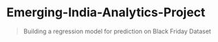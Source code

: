 # Emerging-India-Analytics-Project
> Building a regression model for prediction on Black Friday Dataset

